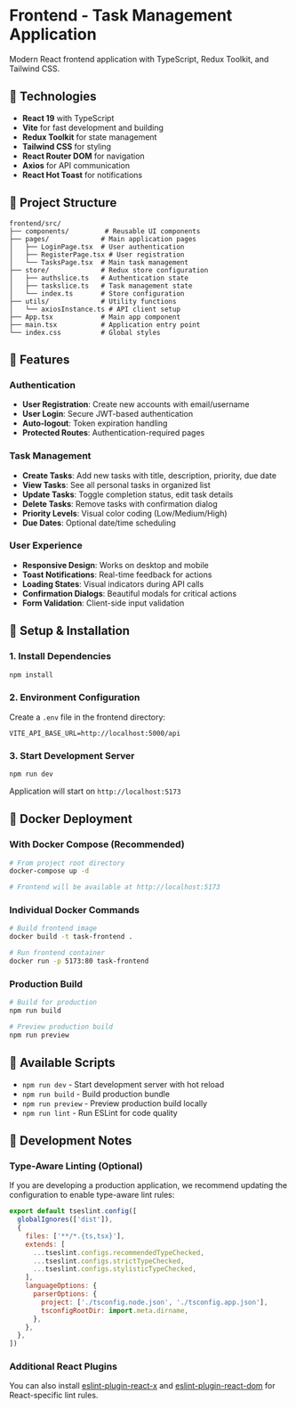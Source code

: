 # Frontend - Task Management Application

Modern React frontend application with TypeScript, Redux Toolkit, and Tailwind CSS.

## 🚀 Technologies

- **React 19** with TypeScript
- **Vite** for fast development and building
- **Redux Toolkit** for state management
- **Tailwind CSS** for styling
- **React Router DOM** for navigation
- **Axios** for API communication
- **React Hot Toast** for notifications

## 📁 Project Structure

```
frontend/src/
├── components/         # Reusable UI components
├── pages/             # Main application pages
│   ├── LoginPage.tsx  # User authentication
│   ├── RegisterPage.tsx # User registration
│   └── TasksPage.tsx  # Main task management
├── store/             # Redux store configuration
│   ├── authslice.ts   # Authentication state
│   ├── taskslice.ts   # Task management state
│   └── index.ts       # Store configuration
├── utils/             # Utility functions
│   └── axiosInstance.ts # API client setup
├── App.tsx            # Main app component
├── main.tsx           # Application entry point
└── index.css          # Global styles
```

## 🎨 Features

### Authentication
- **User Registration**: Create new accounts with email/username
- **User Login**: Secure JWT-based authentication
- **Auto-logout**: Token expiration handling
- **Protected Routes**: Authentication-required pages

### Task Management
- **Create Tasks**: Add new tasks with title, description, priority, due date
- **View Tasks**: See all personal tasks in organized list
- **Update Tasks**: Toggle completion status, edit task details
- **Delete Tasks**: Remove tasks with confirmation dialog
- **Priority Levels**: Visual color coding (Low/Medium/High)
- **Due Dates**: Optional date/time scheduling

### User Experience
- **Responsive Design**: Works on desktop and mobile
- **Toast Notifications**: Real-time feedback for actions
- **Loading States**: Visual indicators during API calls
- **Confirmation Dialogs**: Beautiful modals for critical actions
- **Form Validation**: Client-side input validation

## 🚦 Setup & Installation

### 1. Install Dependencies
```bash
npm install
```

### 2. Environment Configuration
Create a `.env` file in the frontend directory:

```env
VITE_API_BASE_URL=http://localhost:5000/api
```

### 3. Start Development Server
```bash
npm run dev
```

Application will start on `http://localhost:5173`

## 🐳 Docker Deployment

### With Docker Compose (Recommended)
```bash
# From project root directory
docker-compose up -d

# Frontend will be available at http://localhost:5173
```

### Individual Docker Commands
```bash
# Build frontend image
docker build -t task-frontend .

# Run frontend container
docker run -p 5173:80 task-frontend
```

### Production Build
```bash
# Build for production
npm run build

# Preview production build
npm run preview
```

## 📱 Available Scripts

- `npm run dev` - Start development server with hot reload
- `npm run build` - Build production bundle
- `npm run preview` - Preview production build locally
- `npm run lint` - Run ESLint for code quality

## 🎯 Development Notes

### Type-Aware Linting (Optional)

If you are developing a production application, we recommend updating the configuration to enable type-aware lint rules:

```js
export default tseslint.config([
  globalIgnores(['dist']),
  {
    files: ['**/*.{ts,tsx}'],
    extends: [
      ...tseslint.configs.recommendedTypeChecked,
      ...tseslint.configs.strictTypeChecked,
      ...tseslint.configs.stylisticTypeChecked,
    ],
    languageOptions: {
      parserOptions: {
        project: ['./tsconfig.node.json', './tsconfig.app.json'],
        tsconfigRootDir: import.meta.dirname,
      },
    },
  },
])
```

### Additional React Plugins

You can also install [eslint-plugin-react-x](https://github.com/Rel1cx/eslint-react/tree/main/packages/plugins/eslint-plugin-react-x) and [eslint-plugin-react-dom](https://github.com/Rel1cx/eslint-react/tree/main/packages/plugins/eslint-plugin-react-dom) for React-specific lint rules.
